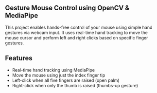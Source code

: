 ## Gesture Mouse Control using OpenCV & MediaPipe
This project enables hands-free control of your mouse using simple hand gestures via webcam input. It uses real-time hand tracking to move the mouse cursor and perform left and right clicks based on specific finger gestures.

## Features

-  Real-time hand tracking using MediaPipe
-  Move the mouse using just the index finger tip
-  Left-click when all five fingers are raised (open palm)
-  Right-click when only the thumb is raised (thumbs-up gesture)
